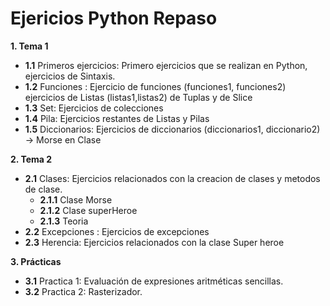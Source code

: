 # Ejericios Python Repaso


__1. Tema 1__

* __1.1__ Primeros ejercicios: Primero ejercicios que se realizan en Python, ejercicios de Sintaxis.
* __1.2__ Funciones : Ejercicio de funciones (funciones1, funciones2) ejercicios de Listas (listas1,listas2) de Tuplas y de Slice
* __1.3__ Set: Ejercicios de colecciones
* __1.4__ Pila: Ejercicios restantes de Listas y Pilas
* __1.5__ Diccionarios: Ejercicios de diccionarios (diccionarios1, diccionario2) -> Morse en Clase

__2. Tema 2__

* __2.1__ Clases: Ejercicios relacionados con la creacion de clases y metodos de clase.
  * __2.1.1__ Clase Morse
  * __2.1.2__ Clase superHeroe
  * __2.1.3__ Teoria
* __2.2__ Excepciones : Ejercicios de excepciones
* __2.3__ Herencia: Ejercicios relacionados con la clase Super heroe
  
  
 __3. Prácticas__

* __3.1__ Practica 1: Evaluación de expresiones aritméticas sencillas.
* __3.2__ Practica 2: Rasterizador.